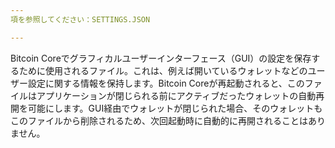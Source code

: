 ```yaml
---
項を参照してください：SETTINGS.JSON

---
```

Bitcoin Coreでグラフィカルユーザーインターフェース（GUI）の設定を保存するために使用されるファイル。これは、例えば開いているウォレットなどのユーザー設定に関する情報を保持します。Bitcoin Coreが再起動されると、このファイルはアプリケーションが閉じられる前にアクティブだったウォレットの自動再開を可能にします。GUI経由でウォレットが閉じられた場合、そのウォレットもこのファイルから削除されるため、次回起動時に自動的に再開されることはありません。